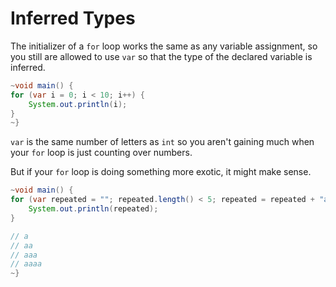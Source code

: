 # Inferred Types

The initializer of a `for` loop works the same as any variable assignment, so
you still are allowed to use `var` so that the type of the declared variable is inferred.

```java
~void main() {
for (var i = 0; i < 10; i++) {
    System.out.println(i);
}
~}
```

`var` is the same number of letters as `int` so you aren't gaining much when your `for` loop
is just counting over numbers.

But if your `for` loop is doing something more exotic, it might make sense.

```java
~void main() {
for (var repeated = ""; repeated.length() < 5; repeated = repeated + "a") {
    System.out.println(repeated);
}

// a
// aa
// aaa
// aaaa
~}
```
